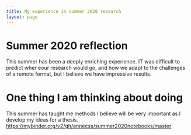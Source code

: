 ```yaml
---
title: My experience in summer 2020 research 
layout: page 
---
```



# Summer 2020 reflection
This summer has been a deeply enriching experience. IT was difficult to predict wher eour research would go, and how we adapt to the challenges of a remote format, but I believe we have  impressive results. 
# One thing I am thinking about doing 
This summer has taught me methods I believe will be very important as I develop my ideas for a thesis.
https://mybinder.org/v2/gh/annecss/summer2020notebooks/master
